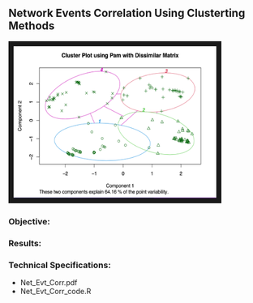 ## Network Events Correlation Using Clusterting Methods

<img src="./cluster.png" 
 width="400" height="300" border="10" />

### Objective:


### Results:




### Technical Specifications:



* Net_Evt_Corr.pdf
* Net_Evt_Corr_code.R

